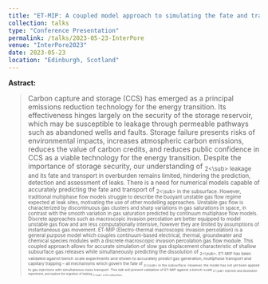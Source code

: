 ```yaml
---
title: "ET-MIP: A coupled model approach to simulating the fate and transport of CO<sub>2<\sub> in overburden"
collection: talks
type: "Conference Presentation"
permalink: /talks/2023-05-23-InterPore
venue: "InterPore2023"
date: 2023-05-23
location: "Edinburgh, Scotland"
---
```


**Astract:**
>Carbon capture and storage (CCS) has emerged as a principal emissions reduction technology for the energy transition. Its effectiveness hinges largely on the security of the storage reservoir, which may be susceptible to leakage through permeable pathways such as abandoned wells and faults. Storage failure presents risks of environmental impacts, increases atmospheric carbon emissions, reduces the value of carbon credits, and reduces public confidence in CCS as a viable technology for the energy transition. Despite the importance of storage security, our understanding of <sub>2<\sub> leakage and its fate and transport in overburden remains limited, hindering the prediction, detection and assessment of leaks. There is a need for numerical models capable of accurately predicting the fate and transport of <sub>2<\sub> in the subsurface. However, traditional multiphase flow models struggle to describe the buoyant unstable gas flow regime expected at leak sites, motivating the use of other modelling approaches.
Unstable gas flow is characterized by discontinuous gas clusters and sharp variations in gas saturations in space, in contrast with the smooth variation in gas saturation predicted by continuum multiphase flow models. Discrete approaches such as macroscopic invasion percolation are better equipped to model unstable gas flow and are less computationally intensive, however they are limited by assumptions of instantaneous gas movement. ET-MIP (Electro-thermal macroscopic invasion percolation) is a general purpose model which couples continuum-based electrical, thermal, groundwater and chemical species modules with a discrete macroscopic invasion percolation gas flow module. This coupled approach allows for accurate simulation of slow gas displacement characteristic of shallow subsurface gas releases while simultaneously predicting the dissolution of <sub>2<\sub>. ET-MIP has been validated against bench scale experiments and shown to accurately predict gas generation, multiphase transport and capillary trapping – all mechanisms which govern the fate of <sub>2<\sub> in the subsurface. However, the model has not yet been applied to gas injections with simultaneous mass transport. This talk will present validation of ET-MIP against a bench-scale <sub>2<\sub> injection and dissolution experiment, and explore the migration of leaking <sub>2<\sub> in the subsurface.
